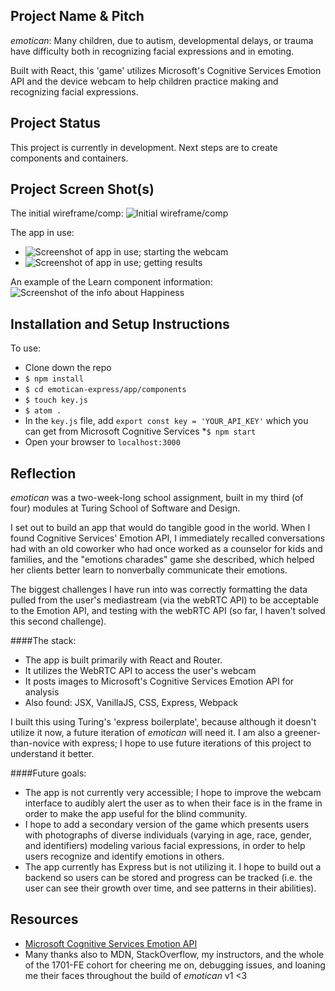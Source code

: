 ## Project Name & Pitch
*emotican*: Many children, due to autism, developmental delays, or trauma have difficulty both in recognizing facial expressions and in emoting.

Built with React, this 'game' utilizes Microsoft's Cognitive Services Emotion API and the device webcam to help children practice making and recognizing facial expressions.

## Project Status

This project is currently in development. Next steps are to create components and containers.

## Project Screen Shot(s)
The initial wireframe/comp:
![Initial wireframe/comp](http://imgur.com/a/Z8fSe)

The app in use:
* ![Screenshot of app in use; starting the webcam](http://i.imgur.com/Fy6BWnm.png)
* ![Screenshot of app in use; getting results](http://i.imgur.com/efQ4ijD.png)

An example of the Learn component information:
![Screenshot of the info about Happiness](http://i.imgur.com/lsKA9pJ.png)


## Installation and Setup Instructions

To use:
* Clone down the repo
* ```$ npm install```
* ```$ cd emotican-express/app/components```
* ```$ touch key.js```
* ```$ atom .```
* In the ```key.js``` file, add ```export const key = 'YOUR_API_KEY'``` which you can get from Microsoft Cognitive Services
*```$ npm start```
* Open your browser to ```localhost:3000```

## Reflection
*emotican* was a two-week-long school assignment, built in my third (of four) modules at Turing School of Software and Design.

I set out to build an app that would do tangible good in the world. When I found Cognitive Services' Emotion API, I immediately recalled conversations had with an old coworker who had once worked as a counselor for kids and families, and the "emotions charades" game she described, which helped her clients better learn to nonverbally communicate their emotions.

The biggest challenges I have run into was correctly formatting the data pulled from the user's mediastream (via the webRTC API) to be acceptable to the Emotion API, and testing with the webRTC API (so far, I haven't solved this second challenge).

####The stack:

* The app is built primarily with React and Router.
* It utilizes the WebRTC API to access the user's webcam
* It posts images to Microsoft's Cognitive Services Emotion API for analysis
* Also found: JSX, VanillaJS, CSS, Express, Webpack

I built this using Turing's 'express boilerplate', because although it doesn't utilize it now, a future iteration of *emotican* will need it. I am also a greener-than-novice with express; I hope to use future iterations of this project to understand it better.


####Future goals:

* The app is not currently very accessible; I hope to improve the webcam interface to audibly alert the user as to when their face is in the frame in order to make the app useful for the blind community.
* I hope to add a secondary version of the game which presents users with photographs of diverse individuals (varying in age, race, gender, and identifiers) modeling various facial expressions, in order to help users recognize and identify emotions in others.
* The app currently has Express but is not utilizing it. I hope to build out a backend so users can be stored and progress can be tracked (i.e. the user can see their growth over time, and see patterns in their abilities).

## Resources
  - [Microsoft Cognitive Services Emotion API](https://azure.microsoft.com/en-us/services/cognitive-services/emotion/)
  - Many thanks also to MDN, StackOverflow, my instructors, and the whole of the 1701-FE cohort for cheering me on, debugging issues, and loaning me their faces throughout the build of *emotican* v1 <3
